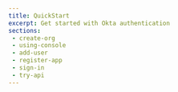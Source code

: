 ```yaml
---
title: QuickStart
excerpt: Get started with Okta authentication
sections:
 - create-org
 - using-console
 - add-user
 - register-app
 - sign-in
 - try-api
---
```



